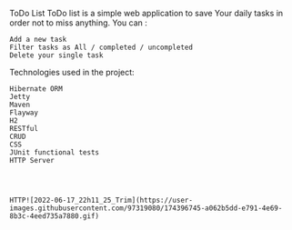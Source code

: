 ToDo List
ToDo list is a simple web application to save Your daily tasks in order not to miss anything. You can :

    Add a new task
    Filter tasks as All / completed / uncompleted
    Delete your single task

Technologies used in the project:

    Hibernate ORM
    Jetty
    Maven
    Flayway
    H2
    RESTful
    CRUD
    CSS
    JUnit functional tests
    HTTP Server

    
    
    
    HTTP![2022-06-17_22h11_25_Trim](https://user-images.githubusercontent.com/97319080/174396745-a062b5dd-e791-4e69-8b3c-4eed735a7880.gif)

